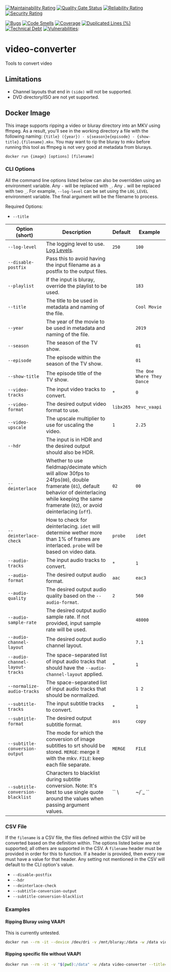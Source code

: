 [![Maintainability Rating](https://sonarcloud.io/api/project_badges/measure?project=superflyxxi_video-converter&metric=sqale_rating)](https://sonarcloud.io/dashboard?id=superflyxxi_video-converter)
[![Quality Gate Status](https://sonarcloud.io/api/project_badges/measure?project=superflyxxi_video-converter&metric=alert_status)](https://sonarcloud.io/dashboard?id=superflyxxi_video-converter)
[![Reliability Rating](https://sonarcloud.io/api/project_badges/measure?project=superflyxxi_video-converter&metric=reliability_rating)](https://sonarcloud.io/dashboard?id=superflyxxi_video-converter)
[![Security Rating](https://sonarcloud.io/api/project_badges/measure?project=superflyxxi_video-converter&metric=security_rating)](https://sonarcloud.io/dashboard?id=superflyxxi_video-converter)

[![Bugs](https://sonarcloud.io/api/project_badges/measure?project=superflyxxi_video-converter&metric=bugs)](https://sonarcloud.io/dashboard?id=superflyxxi_video-converter)
[![Code Smells](https://sonarcloud.io/api/project_badges/measure?project=superflyxxi_video-converter&metric=code_smells)](https://sonarcloud.io/dashboard?id=superflyxxi_video-converter)
[![Coverage](https://sonarcloud.io/api/project_badges/measure?project=superflyxxi_video-converter&metric=coverage)](https://sonarcloud.io/summary/new_code?id=superflyxxi_video-converter)
[![Duplicated Lines (%)](https://sonarcloud.io/api/project_badges/measure?project=superflyxxi_video-converter&metric=duplicated_lines_density)](https://sonarcloud.io/dashboard?id=superflyxxi_video-converter)
[![Technical Debt](https://sonarcloud.io/api/project_badges/measure?project=superflyxxi_video-converter&metric=sqale_index)](https://sonarcloud.io/dashboard?id=superflyxxi_video-converter)
[![Vulnerabilities](https://sonarcloud.io/api/project_badges/measure?project=superflyxxi_video-converter&metric=vulnerabilities)](https://sonarcloud.io/dashboard?id=superflyxxi_video-converter):

# video-converter

Tools to convert video

## Limitations

- Channel layouts that end in `(side)` will not be supported.
- DVD directory/ISO are not yet supported.

## Docker Image

This image supports ripping a video or bluray directory into an MKV using ffmpeg. As a result,
you'll see in the working directory a file with the following naming:
`{title} ({year}) - s{season}e{episode} - {show-title}.{filename}.mkv`.
You may want to rip the bluray to mkv before running this tool as ffmpeg is not very good at metadata
from blurays.

`docker run {image} [options] [filename]`

### CLI Options

All the command line options listed below can also be overridden using an environment variable. Any `-` will be
replaced with `_`. Any `.` will be replaced with two `_`. For example, `--log-level` can be set using the
`LOG_LEVEL` environment variable. The final argument will be the filename to process.

Required Options:
- `--title`

Option (short) | Description | Default | Example
--- | --- | --- | ---
`--log-level` | The logging level to use. [Log Levels](https://github.com/Seldaek/monolog/blob/main/doc/01-usage.md#log-levels). | `250` | `100`
`--disable-postfix` | Pass this to avoid having the input filename as a postfix to the output files. | | 
`--playlist` | If the input is bluray, override the playlist to be used. | | `183`
`--title` | The title to be used in metadata and naming of the file. | | `Cool Movie`
`--year` | The year of the movie to be used in metadata and naming of the file. | | `2019`
`--season` | The season of the TV show. | | `01`
`--episode` | The episode within the season of the TV show. | | `01`
`--show-title` | The episode title of the TV show. | | `The One Where They Dance`
`--video-tracks` | The input video tracks to convert. | `*` | `0`
`--video-format` | The desired output video format to use. | `libx265` | `hevc_vaapi`
`--video-upscale` | The upscale multiplier to use for uscaling the video. | `1` | `2.25`
`--hdr` | The input is in HDR and the desired output should also be HDR. | |
`--deinterlace` | Whether to use fieldmap/decimate which will allow 30fps to 24fps(`00`), double framerate (`01`), default behavior of deinterlacing while keeping the same framerate (`02`), or avoid deinterlacing (`off`). | `02` | `00`
`--deinterlace-check` | How to check for deinterlacing. `idet` will determine wether more than 1% of frames are interlaced. `probe` will be based on video data. | `probe` | `idet`
`--audio-tracks` | The input audio tracks to convert. | `*` | `1`
`--audio-format` | The desired output audio format. | `aac` | `eac3`
`--audio-quality` | The desired output audio quality based on the `--audio-format`. | `2` | `560`
`--audio-sample-rate` | The desired output audio sample rate. If not provided, input sample rate will be used. | | `48000`
`--audio-channel-layout` | The desired output audio channel layout. | ` ` | `7.1`
`--audio-channel-layout-tracks` | The space-separated list of input audio tracks that should have the `--audio-channel-layout` applied. | `*` | `1`
`--normalize-audio-tracks` | The space-separated list of input audio tracks that should be normalized. | | `1 2`
`--subtitle-tracks` | The input subtitle tracks to convert. | `*` | `1`
`--subtitle-format` | The desired output subtitle format. | `ass` | `copy`
`--subtitle-conversion-output` | The mode for which the conversion of image subtitles to srt should be stored. `MERGE`: merge it with the mkv. `FILE`: keep each file separate. | `MERGE` | `FILE`
`--subtitle-conversion-blacklist` | Characters to blacklist during subtitle conversion. Note: It's best to use single quote around the values when passing argument values. | `` \ |~/`_ `` | `\ |`

### CSV File

If the `filename` is a CSV file, the files defined within the CSV will be converted based on the definition within.
The options listed below are not supported; all others are supported in the CSV.
A `filename` header must be provided in order for this to function. If a header is provided, then every row must have a
value for that header. Any setting not mentioned in the CSV will default to the CLI option's value.

- `--disable-postfix`
- `--hdr`
- `--deinterlace-check`
- `--subtitle-conversion-output`
- `--subtitle-conversion-blacklist`

### Examples

#### Ripping Bluray using VAAPI

This is currently untested.

```sh
docker run --rm -it --device /dev/dri -v /mnt/bluray:/data -w /data video-converter --title=Test --year=2019 .
```

#### Ripping specific file without VAAPI

```sh
docker run --rm -it -v "$(pwd):/data" -w /data video-converter --title=Test --year=2019 file.mpg
```

